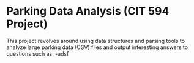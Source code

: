 # Parking Data Analysis (CIT 594 Project)

This project revolves around using data structures and parsing tools to analyze large parking data (CSV) files and output interesting answers to questions such as:
-adsf

